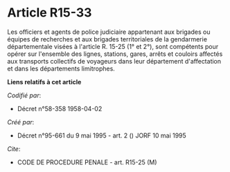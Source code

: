# Article R15-33

Les officiers et agents de police judiciaire appartenant aux brigades ou équipes de recherches et aux brigades territoriales
de la gendarmerie départementale visées à l'article R. 15-25 (1° et 2°), sont compétents pour opérer sur l'ensemble des
lignes, stations, gares, arrêts et couloirs affectés aux transports collectifs de voyageurs dans leur département
d'affectation et dans les départements limitrophes.

**Liens relatifs à cet article**

_Codifié par_:

  - Décret n°58-358 1958-04-02

_Créé par_:

  - Décret n°95-661 du 9 mai 1995 - art. 2 () JORF 10 mai 1995

_Cite_:

  - CODE DE PROCEDURE PENALE - art. R15-25 (M)
